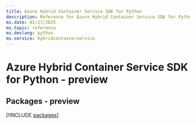 ```yaml
---
title: Azure Hybrid Container Service SDK for Python
description: Reference for Azure Hybrid Container Service SDK for Python
ms.date: 01/27/2025
ms.topic: reference
ms.devlang: python
ms.service: hybridcontainerservice
---
```

# Azure Hybrid Container Service SDK for Python - preview
## Packages - preview
[!INCLUDE [packages](hybrid-container-service-index.md)]